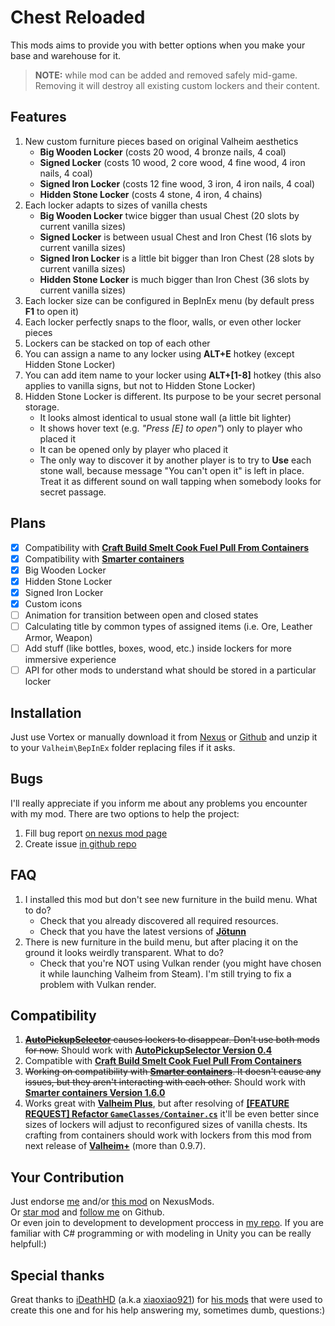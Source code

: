 # Chest Reloaded

This mods aims to provide you with better options when you make your base and warehouse for it.

> **NOTE:** while mod can be added and removed safely mid-game. Removing it will destroy all existing custom lockers and their content.

## Features

1. New custom furniture pieces based on original Valheim aesthetics
   - **Big Wooden Locker** (costs 20 wood, 4 bronze nails, 4 coal)
   - **Signed Locker** (costs 10 wood, 2 core wood, 4 fine wood, 4 iron nails, 4 coal)
   - **Signed Iron Locker** (costs 12 fine wood, 3 iron, 4 iron nails, 4 coal)
   - **Hidden Stone Locker** (costs 4 stone, 4 iron, 4 chains)
2. Each locker adapts to sizes of vanilla chests
   - **Big Wooden Locker** twice bigger than usual Chest (20 slots by current vanilla sizes)
   - **Signed Locker** is between usual Chest and Iron Chest (16 slots by current vanilla sizes)
   - **Signed Iron Locker** is a little bit bigger than Iron Chest (28 slots by current vanilla sizes)
   - **Hidden Stone Locker** is much bigger than Iron Chest (36 slots by current vanilla sizes)
3. Each locker size can be configured in BepInEx menu (by default press **F1** to open it)
4. Each locker perfectly snaps to the floor, walls, or even other locker pieces
5. Lockers can be stacked on top of each other
6. You can assign a name to any locker using **ALT+E** hotkey (except Hidden Stone Locker)
7. You can add item name to your locker using **ALT+[1-8]** hotkey (this also applies to vanilla signs, but not to Hidden Stone Locker)
8. Hidden Stone Locker is different. Its purpose to be your secret personal storage.
   - It looks almost identical to usual stone wall (a little bit lighter)
   - It shows hover text (e.g. _"Press [E] to open"_) only to player who placed it
   - It can be opened only by player who placed it
   - The only way to discover it by another player is to try to **Use** each stone wall, because message "You can't open it" is left in place. Treat it as different sound on wall tapping when somebody looks for secret passage.

## Plans

- [x] Compatibility with [**Craft Build Smelt Cook Fuel Pull From Containers**](https://www.nexusmods.com/valheim/mods/40)
- [x] Compatibility with [**Smarter containers**](https://www.nexusmods.com/valheim/mods/332)
- [x] Big Wooden Locker
- [x] Hidden Stone Locker
- [x] Signed Iron Locker
- [x] Custom icons
- [ ] Animation for transition between open and closed states
- [ ] Calculating title by common types of assigned items (i.e. Ore, Leather Armor, Weapon)
- [ ] Add stuff (like bottles, boxes, wood, etc.) inside lockers for more immersive experience
- [ ] API for other mods to understand what should be stored in a particular locker

## Installation

Just use Vortex or manually download it from [Nexus](https://www.nexusmods.com/valheim/mods/653?tab=files) or [Github](https://github.com/Igmat/ChestReloadedPlugin/releases) and unzip it to your `Valheim\BepInEx` folder replacing files if it asks.

## Bugs

I'll really appreciate if you inform me about any problems you encounter with my mod. There are two options to help the project:

1. Fill bug report [on nexus mod page](https://www.nexusmods.com/valheim/mods/653?tab=bugs)
2. Create issue [in github repo](https://github.com/Igmat/ChestReloadedPlugin/issues/new)

## FAQ

1. I installed this mod but don't see new furniture in the build menu. What to do?
   - Check that you already discovered all required resources.
   - Check that you have the latest versions of [**Jötunn**](https://www.nexusmods.com/valheim/mods/1138)
2. There is new furniture in the build menu, but after placing it on the ground it looks weirdly transparent. What to do?
   - Check that you're NOT using Vulkan render (you might have chosen it while launching Valheim from Steam). I'm still trying to fix a problem with Vulkan render.

## Compatibility

1. ~~[**AutoPickupSelector**](https://www.nexusmods.com/valheim/mods/868?tab=description) causes lockers to disappear. Don't use both mods for now.~~ Should work with [**AutoPickupSelector Version 0.4**](https://www.nexusmods.com/valheim/mods/868?tab=description)
2. Compatible with [**Craft Build Smelt Cook Fuel Pull From Containers**](https://www.nexusmods.com/valheim/mods/40)
3. ~~Working on compatibility with [**Smarter containers**](https://www.nexusmods.com/valheim/mods/332). It doesn't cause any issues, but they aren't interacting with each other.~~ Should work with [**Smarter containers Version 1.6.0**](https://www.nexusmods.com/valheim/mods/332)
4. Works great with [**Valheim Plus**](https://www.nexusmods.com/valheim/mods/4), but after resolving of [**[FEATURE REQUEST] Refactor `GameClasses/Container.cs`**](https://github.com/valheimPlus/ValheimPlus/issues/478) it'll be even better since sizes of lockers will adjust to reconfigured sizes of vanilla chests. Its crafting from containers should work with lockers from this mod from next release of [**Valheim+**](https://www.nexusmods.com/valheim/mods/4) (more than 0.9.7).

## Your Contribution

Just endorse [me](https://www.nexusmods.com/valheim/users/17810659) and/or [this mod](https://www.nexusmods.com/valheim/mods/653?tab=description) on NexusMods.  
Or [star mod](https://github.com/Igmat/ChestReloadedPlugin) and [follow me](https://github.com/Igmat) on Github.  
Or even join to development to development proccess in [my repo](https://github.com/Igmat/ChestReloadedPlugin). If you are familiar with C# programming or with modeling in Unity you can be really helpfull:)

## Special thanks

Great thanks to [iDeathHD](https://github.com/xiaoxiao921) (a.k.a [xiaoxiao921](https://www.nexusmods.com/valheim/users/3635028)) for [his mods](https://www.nexusmods.com/valheim/users/3635028?tab=user+files) that were used to create this one and for his help answering my, sometimes dumb, questions:)
